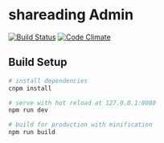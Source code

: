 # shareading Admin

[![Build Status](https://travis-ci.org/GeekPark/shareading-admin.svg?branch=master)](https://travis-ci.org/GeekPark/shareading-admin)
[![Code Climate](https://codeclimate.com/github/GeekPark/shareading-admin/badges/gpa.svg)](https://codeclimate.com/github/GeekPark/shareading-admin)

## Build Setup

``` bash
# install dependencies
cnpm install

# serve with hot reload at 127.0.0.1:8080
npm run dev

# build for production with minification
npm run build

```


